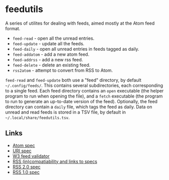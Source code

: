 # feedutils

A series of utilites for dealing with feeds, aimed mostly at the Atom feed
format.

- `feed-read` - open all the unread entries.
- `feed-update` - update all the feeds.
- `feed-daily` - open all unread entries in feeds tagged as daily.
- `feed-addatom` - add a new atom feed.
- `feed-addrss` - add a new rss feed.
- `feed-delete` - delete an existing feed.
- `rss2atom` - attempt to convert from RSS to Atom.

`feed-read` and `feed-update` both use a "feed" directory, by default
`~/.config/feeds/`.
This contains several subdirectories, each corresponding to a single feed.
Each feed directory contains an `open` executable (the helper program to run
when opening the file), and a `fetch` executable (the program to run to
generate an up-to-date version of the feed).
Optionally, the feed directory can contain a `daily` file, which tags the feed
as daily.
Data on unread and read feeds is stored in a TSV file, by default in
`~/.local/share/feedutils.tsv`.

## Links

- [Atom spec](https://tools.ietf.org/html/rfc4287)
- [URI spec](https://tools.ietf.org/html/rfc3986)
- [W3 feed validator](https://validator.w3.org/feed/check.cgi)
- [RSS (in)compatiability and links to specs](https://web.archive.org/web/20110726002019/http://diveintomark.org/archives/2004/02/04/incompatible-rss)
- [RSS 2.0 spec](https://cyber.harvard.edu/rss/rss.html)
- [RSS 1.0 spec](http://web.resource.org/rss/1.0/spec)

